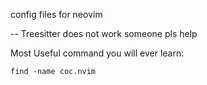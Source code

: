 config files for neovim

-- Treesitter does not work someone pls help

Most Useful command you will ever learn: 
```
find -name coc.nvim
